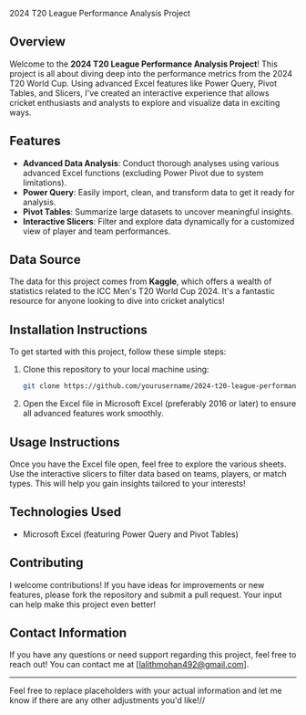 2024 T20 League Performance Analysis Project

## Overview
Welcome to the **2024 T20 League Performance Analysis Project**! This project is all about diving deep into the performance metrics from the 2024 T20 World Cup. Using advanced Excel features like Power Query, Pivot Tables, and Slicers, I've created an interactive experience that allows cricket enthusiasts and analysts to explore and visualize data in exciting ways.

## Features
- **Advanced Data Analysis**: Conduct thorough analyses using various advanced Excel functions (excluding Power Pivot due to system limitations).
- **Power Query**: Easily import, clean, and transform data to get it ready for analysis.
- **Pivot Tables**: Summarize large datasets to uncover meaningful insights.
- **Interactive Slicers**: Filter and explore data dynamically for a customized view of player and team performances.

## Data Source
The data for this project comes from **Kaggle**, which offers a wealth of statistics related to the ICC Men's T20 World Cup 2024. It's a fantastic resource for anyone looking to dive into cricket analytics!

## Installation Instructions
To get started with this project, follow these simple steps:
1. Clone this repository to your local machine using:
   ```bash
   git clone https://github.com/yourusername/2024-t20-league-performance-analysis.git
   ```
2. Open the Excel file in Microsoft Excel (preferably 2016 or later) to ensure all advanced features work smoothly.

## Usage Instructions
Once you have the Excel file open, feel free to explore the various sheets. Use the interactive slicers to filter data based on teams, players, or match types. This will help you gain insights tailored to your interests!

## Technologies Used
- Microsoft Excel (featuring Power Query and Pivot Tables)

## Contributing
I welcome contributions! If you have ideas for improvements or new features, please fork the repository and submit a pull request. Your input can help make this project even better!

## Contact Information
If you have any questions or need support regarding this project, feel free to reach out! You can contact me at [lalithmohan492@gmail.com].

---

Feel free to replace placeholders with your actual information and let me know if there are any other adjustments you'd like!//
